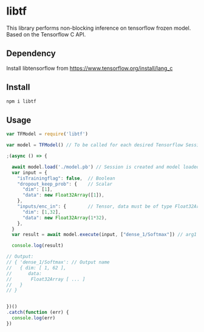 # libtf

This library performs non-blocking inference on tensorflow frozen model. Based on the Tensorflow C API.

## Dependency

Install libtensorflow from https://www.tensorflow.org/install/lang_c

## Install

```bash
npm i libtf
```

## Usage

```js
var TFModel = require('libtf')

var model = TFModel() // To be called for each desired Tensorflow Session

;(async () => {

  await model.load('./model.pb') // Session is created and model loaded
  var input = {
    "isTrainingflag": false,  // Boolean
    "dropout_keep_prob": {    // Scalar
      "dim": [1],
      "data": new Float32Array([1]),
    },
    "inputs/enc_in": {        // Tensor, data must be of type Float32Array or UInt8Array
      "dim": [1,32],
      "data": new Float32Array(1*32),
    },
  }
  var result = await model.execute(input, ["dense_1/Softmax"]) // arg1 is input, arg2 is an array of output names

  console.log(result)

// Output:
// { 'dense_1/Softmax': // Output name
//   { dim: [ 1, 62 ],
//      data:
//       Float32Array [ ... ] 
//   } 
// }


})()
.catch(function (err) {
  console.log(err)
})



```